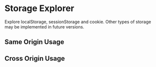 # Storage Explorer
Explore localStorage, sessionStorage and cookie. Other types of storage may be implemented in future versions.
## Same Origin Usage
## Cross Origin Usage
